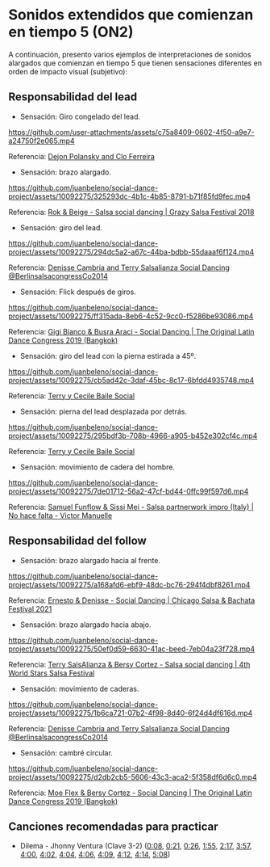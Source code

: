 # Sonidos extendidos que comienzan en tiempo 5 (ON2)

A continuación, presento varios ejemplos de interpretaciones de sonidos alargados que comienzan en tiempo 5 que tienen sensaciones diferentes en orden de impacto visual (subjetivo):

## Responsabilidad del lead

- Sensación: Giro congelado del lead.

https://github.com/user-attachments/assets/c75a8409-0602-4f50-a9e7-a24750f2e065.mp4

Referencia: [Dejon Polansky and Clo Ferreira](https://www.instagram.com/p/DEBd5Rpxzpr/)

- Sensación: brazo alargado.

https://github.com/juanbeleno/social-dance-project/assets/10092275/325293dc-4b1c-4b85-8791-b71f85fd9fec.mp4

Referencia: [Rok & Beige - Salsa social dancing | Grazy Salsa Festival 2018](https://youtu.be/wt7f_Bu2OE8?t=188)


- Sensación: giro del lead.

https://github.com/juanbeleno/social-dance-project/assets/10092275/294dc5a2-a67c-44ba-bdbb-55daaaf6f124.mp4

Referencia: [Denisse Cambria and Terry Salsalianza Social Dancing @BerlinsalsacongressCo2014](https://youtu.be/Ze70JxSegnw?t=122)


- Sensación: Flick después de giros.

https://github.com/juanbeleno/social-dance-project/assets/10092275/ff315ada-8eb6-4c52-9cc0-f5286be93086.mp4

Referencia: [Gigi Bianco & Busra Araci - Social Dancing | The Original Latin Dance Congress 2019 (Bangkok)](https://youtu.be/YIuaQGNJmbQ?t=75)


- Sensación: giro del lead con la pierna estirada a 45º.

https://github.com/juanbeleno/social-dance-project/assets/10092275/cb5ad42c-3daf-45bc-8c17-6bfdd4935748.mp4

Referencia: [Terry y Cecile Baile Social](https://youtu.be/jzMmvyv3UfE?t=84)


- Sensación: pierna del lead desplazada por detrás.

https://github.com/juanbeleno/social-dance-project/assets/10092275/295bdf3b-708b-4966-a905-b452e302cf4c.mp4

Referencia: [Terry y Cecile Baile Social](https://youtu.be/jzMmvyv3UfE?t=88)


- Sensación: movimiento de cadera del hombre.

https://github.com/juanbeleno/social-dance-project/assets/10092275/7de01712-56a2-47cf-bd44-0ffc99f597d6.mp4

Referencia: [Samuel Funflow & Sissi Mei - Salsa partnerwork impro (Italy) | No hace falta - Victor Manuelle](https://youtu.be/6p8e9l8SBN0?t=21)


## Responsabilidad del follow


- Sensación: brazo alargado hacia al frente.

https://github.com/juanbeleno/social-dance-project/assets/10092275/a168afd6-ebf9-48dc-bc76-294f4dbf8261.mp4

Referencia: [Ernesto & Denisse - Social Dancing | Chicago Salsa & Bachata Festival 2021](https://youtu.be/BKhoOeD19NU?t=141)


- Sensación: brazo alargado hacia abajo.

https://github.com/juanbeleno/social-dance-project/assets/10092275/50ef0d59-6630-41ac-beed-7eb04a23f728.mp4

Referencia: [Terry SalsAlianza & Bersy Cortez - Salsa social dancing | 4th World Stars Salsa Festival](https://youtu.be/3OJNAGmuEEY?t=164)


- Sensación: movimiento de caderas.

https://github.com/juanbeleno/social-dance-project/assets/10092275/1b6ca721-07b2-4f98-8d40-6f24d4df616d.mp4

Referencia: [Denisse Cambria and Terry Salsalianza Social Dancing @BerlinsalsacongressCo2014](https://youtu.be/Ze70JxSegnw?t=137)


- Sensación: cambré circular.

https://github.com/juanbeleno/social-dance-project/assets/10092275/d2db2cb5-5606-43c3-aca2-5f358df6d6c0.mp4

Referencia: [Moe Flex & Bersy Cortez - Social Dancing | The Original Latin Dance Congress 2019 (Bangkok)](https://youtu.be/QgmpX4VJlbI?t=93)

## Canciones recomendadas para practicar

- Dilema - Jhonny Ventura (Clave 3-2) ([0:08](https://youtu.be/vYNHgJ7Udcw?t=8), [0:21](https://youtu.be/vYNHgJ7Udcw?t=21), [0:26](https://youtu.be/vYNHgJ7Udcw?t=26), [1:55](https://youtu.be/vYNHgJ7Udcw?t=115), [2:17](https://youtu.be/vYNHgJ7Udcw?t=137), [3:57](https://youtu.be/vYNHgJ7Udcw?t=237), [4:00](https://youtu.be/vYNHgJ7Udcw?t=240), [4:02](https://youtu.be/vYNHgJ7Udcw?t=242), [4:04](https://youtu.be/vYNHgJ7Udcw?t=244), [4:06](https://youtu.be/vYNHgJ7Udcw?t=246), [4:09](https://youtu.be/vYNHgJ7Udcw?t=249), [4:12](https://youtu.be/vYNHgJ7Udcw?t=252), [4:14](https://youtu.be/vYNHgJ7Udcw?t=254), [5:08](https://youtu.be/vYNHgJ7Udcw?t=308))
